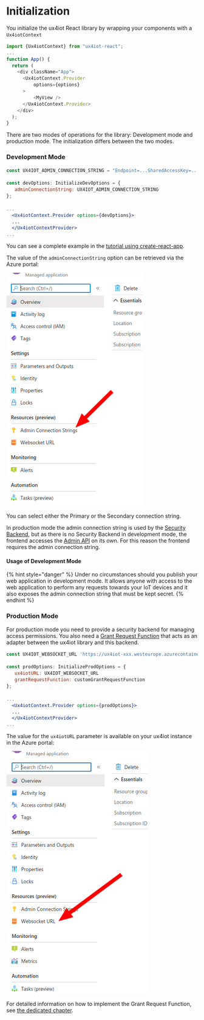 # Initialization

You initialize the ux4iot React library by wrapping your components with a `Ux4iotContext`

```javascript
import {Ux4iotContext} from "ux4iot-react";
...
function App() {
  return (
    <div className="App">
      <Ux4iotContext.Provider 
          options={options}
      >
          <MyView />
      </Ux4iotContext.Provider>
    </div>
  );
}
```

There are two modes of operations for the library: Development mode and production mode. The initialization differs between the two modes.

### Development Mode

```jsx
const UX4IOT_ADMIN_CONNECTION_STRING = "Endpoint=...SharedAccessKey=...";

const devOptions: InitializeDevOptions = {
   adminConnectionString: UX4IOT_ADMIN_CONNECTION_STRING 
};

...
  <Ux4iotContext.Provider options={devOptions}>
  ...
  </Ux4iotContextProvider>
...
```

You can see a complete example in the [tutorial using create-react-app](tutorial-using-create-react-app.md).

The value of the `adminConnectionString` option can be retrieved via the Azure portal:

![](../.gitbook/assets/image%20%287%29.png)

You can select either the Primary or the Secondary connection string.

In production mode the admin connection string is used by the [Security Backend](../implementing-your-custom-security-backend/introduction.md), but as there is no Security Backend in development mode, the frontend accesses the [Admin API](../implementing-your-custom-security-backend/admin-rest-api.md) on its own. For this reason the frontend requires the admin connection string.

#### Usage of Development Mode

{% hint style="danger" %}
Under no circumstances should you publish your web application in development mode. It allows anyone with access to the web application to perform any requests towards your IoT devices and it also exposes the admin connection string that must be kept secret.
{% endhint %}

### Production Mode

For production mode you need to provide a security backend for managing access permissions. You also need a [Grant Request Function](implementing-the-grantrequestforwarder-function.md) that acts as an adapter between the ux4iot library and this backend.

```jsx
const UX4IOT_WEBSOCKET_URL 'https://ux4iot-xxx.westeurope.azurecontainer.io';

const prodOptions: InitializeProdOptions = {
   ux4iotURL: UX4IOT_WEBSOCKET_URL
   grantRequestFunction: customGrantRequestFunction
};

...
  <Ux4iotContext.Provider options={prodOptions}>
  ...
  </Ux4iotContextProvider>
...
```

The value for the `ux4iotURL` parameter is available on your ux4iot instance in the Azure portal:

![](../.gitbook/assets/image%20%288%29.png)

For detailed information on how to implement the Grant Request Function, see [the dedicated chapter](implementing-the-grantrequestforwarder-function.md).

